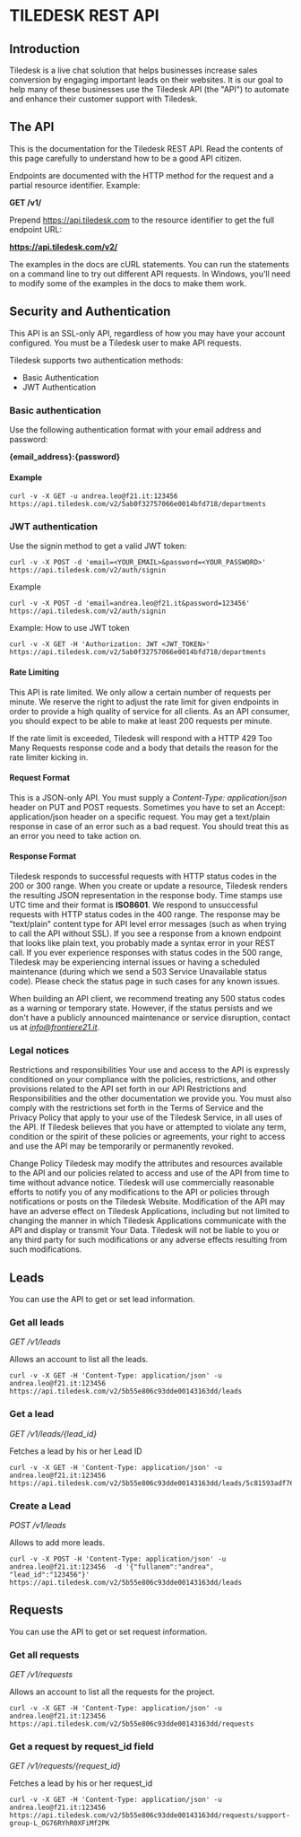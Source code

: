 # TILEDESK REST API

## Introduction

Tiledesk is a live chat solution that helps businesses increase sales conversion by engaging important leads on their websites. It is our goal to help many of these businesses use the Tiledesk API (the "API") to automate and enhance their customer support with Tiledesk.

## The API
This is the documentation for the Tiledesk REST API. Read the contents of this page carefully to understand how to be a good API citizen.

Endpoints are documented with the HTTP method for the request and a partial resource identifier. Example:

**GET /v1/**

Prepend https://api.tiledesk.com to the resource identifier to get the full endpoint URL:

**https://api.tiledesk.com/v2/**

The examples in the docs are cURL statements. You can run the statements on a command line to try out different API requests. In Windows, you'll need to modify some of the examples in the docs to make them work.

## Security and Authentication
This API is an SSL-only API, regardless of how you may have your account configured. You must be a Tiledesk user to make API requests.

Tiledesk supports two authentication methods:
* Basic Authentication
* JWT Authentication

### Basic authentication

Use the following authentication format with your email address and password:

**{email_address}:{password}**

#### Example

```
curl -v -X GET -u andrea.leo@f21.it:123456 https://api.tiledesk.com/v2/5ab0f32757066e0014bfd718/departments
```


### JWT authentication

Use the signin method to get a valid JWT token:

```
curl -v -X POST -d 'email=<YOUR_EMAIL>&password=<YOUR_PASSWORD>' https://api.tiledesk.com/v2/auth/signin
```

Example

```
curl -v -X POST -d 'email=andrea.leo@f21.it&password=123456' https://api.tiledesk.com/v2/auth/signin
```

Example: How to use JWT token

```
curl -v -X GET -H 'Authorization: JWT <JWT_TOKEN>' https://api.tiledesk.com/v2/5ab0f32757066e0014bfd718/departments
```


#### Rate Limiting
This API is rate limited. We only allow a certain number of requests per minute. We reserve the right to adjust the rate limit for given endpoints in order to provide a high quality of service for all clients. As an API consumer, you should expect to be able to make at least 200 requests per minute.

If the rate limit is exceeded, Tiledesk will respond with a HTTP 429 Too Many Requests response code and a body that details the reason for the rate limiter kicking in.

#### Request Format
This is a JSON-only API. You must supply a *Content-Type: application/json* header on PUT and POST requests. Sometimes you have to set an Accept: application/json header on a specific request. You may get a text/plain response in case of an error such as a bad request. You should treat this as an error you need to take action on.

#### Response Format
Tiledesk responds to successful requests with HTTP status codes in the 200 or 300 range. 
When you create or update a resource, Tiledesk renders the resulting JSON representation in the response body.
Time stamps use UTC time and their format is **ISO8601**.
We respond to unsuccessful requests with HTTP status codes in the 400 range. The response may be "text/plain" content type for API level error messages (such as when trying to call the API without SSL). If you see a response from a known endpoint that looks like plain text, you probably made a syntax error in your REST call. If you ever experience responses with status codes in the 500 range, Tiledesk may be experiencing internal issues or having a scheduled maintenance (during which we send a 503 Service Unavailable status code). Please check the status page in such cases for any known issues.

When building an API client, we recommend treating any 500 status codes as a warning or temporary state. However, if the status persists and we don't have a publicly announced maintenance or service disruption, contact us at *info@frontiere21.it*.


### Legal notices
Restrictions and responsibilities
Your use and access to the API is expressly conditioned on your compliance with the policies, restrictions, and other provisions related to the API set forth in our API Restrictions and Responsibilities and the other documentation we provide you. You must also comply with the restrictions set forth in the Terms of Service and the Privacy Policy that apply to your use of the Tiledesk Service, in all uses of the API. If Tiledesk believes that you have or attempted to violate any term, condition or the spirit of these policies or agreements, your right to access and use the API may be temporarily or permanently revoked.

Change Policy
Tiledesk may modify the attributes and resources available to the API and our policies related to access and use of the API from time to time without advance notice. Tiledesk will use commercially reasonable efforts to notify you of any modifications to the API or policies through notifications or posts on the Tiledesk Website. Modification of the API may have an adverse effect on Tiledesk Applications, including but not limited to changing the manner in which Tiledesk Applications communicate with the API and display or transmit Your Data. Tiledesk will not be liable to you or any third party for such modifications or any adverse effects resulting from such modifications.


## Leads
You can use the API to get or set lead information.

### Get all leads
*GET /v1/leads*

Allows an account to list all the leads.

```
curl -v -X GET -H 'Content-Type: application/json' -u andrea.leo@f21.it:123456 https://api.tiledesk.com/v2/5b55e806c93dde00143163dd/leads
```

### Get a lead
*GET /v1/leads/{lead_id}*

Fetches a lead by his or her Lead ID

```
curl -v -X GET -H 'Content-Type: application/json' -u andrea.leo@f21.it:123456 https://api.tiledesk.com/v2/5b55e806c93dde00143163dd/leads/5c81593adf767b0017d1aa66
```


### Create a Lead
*POST /v1/leads*

Allows to add more leads.

```
curl -v -X POST -H 'Content-Type: application/json' -u andrea.leo@f21.it:123456  -d '{"fullanem":"andrea", "lead_id":"123456"}' https://api.tiledesk.com/v2/5b55e806c93dde00143163dd/leads
```



## Requests
You can use the API to get or set request information.


### Get all requests
*GET /v1/requests*

Allows an account to list all the requests for the project.


```
curl -v -X GET -H 'Content-Type: application/json' -u andrea.leo@f21.it:123456 https://api.tiledesk.com/v2/5b55e806c93dde00143163dd/requests
```



### Get a request by request_id field
*GET /v1/requests/{request_id}*

Fetches a lead by his or her request_id

```
curl -v -X GET -H 'Content-Type: application/json' -u andrea.leo@f21.it:123456 https://api.tiledesk.com/v2/5b55e806c93dde00143163dd/requests/support-group-L_OG76RYhR0XFiMf2PK
```





